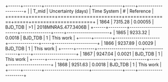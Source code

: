 +------+---------+----------------------+---------------+-----+---------------------+
|      |   T_mid |   Uncertainty (days) | Time System   | #   | Reference           |
+======+=========+======================+===============+=====+=====================+
| 1864 | 7315.28 |              0.00055 | BJD_TDB       | >1  | 2018MNRAS.477.3406B |
+------+---------+----------------------+---------------+-----+---------------------+
| 1865 | 9233.32 |              0.0018  | BJD_TDB       | 1   | This work           |
+------+---------+----------------------+---------------+-----+---------------------+
| 1866 | 9237.89 |              0.0029  | BJD_TDB       | 1   | This work           |
+------+---------+----------------------+---------------+-----+---------------------+
| 1867 | 9247.04 |              0.0021  | BJD_TDB       | 1   | This work           |
+------+---------+----------------------+---------------+-----+---------------------+
| 1868 | 9251.63 |              0.0018  | BJD_TDB       | 1   | This work           |
+------+---------+----------------------+---------------+-----+---------------------+